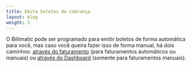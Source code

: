 ```yaml
---
title: Emita boletos de cobrança
layout: blog
weight: 3
---
```

O Billimatic pode ser programado para emitir boletos de forma automática para você, mas caso você queira fazer isso de forma manual, há dois caminhos: [através do faturamento](https://docs.google.com/document/d/1psChi3xUnRTthgMP8Ibs6UMBDaQgmrWYey5ikBIobiY/edit#heading=h.d8xk0lrn0t9s) (para faturamentos automáticos ou manuais) ou [através do Dashboard](https://docs.google.com/document/d/1psChi3xUnRTthgMP8Ibs6UMBDaQgmrWYey5ikBIobiY/edit#heading=h.3lqddez5svdc) (somente para faturamentos manuais).